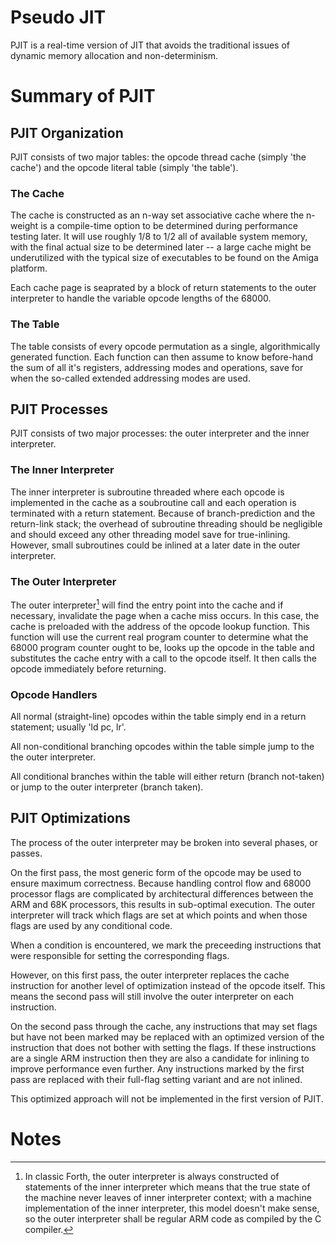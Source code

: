 # Pseudo JIT

PJIT is a real-time version of JIT that avoids the traditional issues of dynamic memory allocation and non-determinism.

# Summary of PJIT

## PJIT Organization

PJIT consists of two major tables: the opcode thread cache (simply 'the cache') and the opcode literal table (simply 'the table').

### The Cache

The cache is constructed as an n-way set associative cache where the n-weight is a compile-time option to be determined during performance testing later. It will use roughly 1/8 to 1/2 all of available system memory, with the final actual size to be determined later -- a large cache might be underutilized with the typical size of executables to be found on the Amiga platform.

Each cache page is seaprated by a block of return statements to the outer interpreter to handle the variable opcode lengths of the 68000.

### The Table

The table consists of every opcode permutation as a single, algorithmically generated function. Each function can then assume to know before-hand the sum of all it's registers, addressing modes and operations, save for when the so-called extended addressing modes are used.

## PJIT Processes

PJIT consists of two major processes: the outer interpreter and the inner interpreter.

### The Inner Interpreter

The inner interpreter is subroutine threaded where each opcode is implemented in the cache as a soubroutine call and each operation is terminated with a return statement. Because of branch-prediction and the return-link stack; the overhead of subroutine threading should be negligible and should exceed any other threading model save for true-inlining. However, small subroutines could be inlined at a later date in the outer interpreter. 

### The Outer Interpreter

The outer interpreter[^1] will find the entry point into the cache and if necessary, invalidate the page when a cache miss occurs. In this case, the cache is preloaded with the address of the opcode lookup function. This function will use the current real program counter to determine what the 68000 program counter ought to be, looks up the opcode in the table and substitutes the cache entry with a call to the opcode itself. It then calls the opcode immediately before returning.

### Opcode Handlers

All normal (straight-line) opcodes within the table simply end in a return statement; usually 'ld pc, lr'. 

All non-conditional branching opcodes within the table simple jump to the the outer interpreter.

All conditional branches within the table will either return (branch not-taken) or jump to the outer interpreter (branch taken).

## PJIT Optimizations

The process of the outer interpreter may be broken into several phases, or passes.

On the first pass, the most generic form of the opcode may be used to ensure maximum correctness. Because handling control flow and 68000 processor flags are complicated by architectural differences between the ARM and 68K processors, this results in sub-optimal execution. The outer interpreter will track which flags are set at which points and when those flags are used by any conditional code.

When a condition is encountered, we mark the preceeding instructions that were responsible for setting the corresponding flags.

However, on this first pass, the outer interpreter replaces the cache instruction for another level of optimization instead of the opcode itself. This means the second pass will still involve the outer interpreter on each instruction.

On the second pass through the cache, any instructions that may set flags but have not been marked may be replaced with an optimized version of the instruction that does not bother with setting the flags. If these instructions are a single ARM instruction then they are also a candidate for inlining to improve performance even further. Any instructions marked by the first pass are replaced with their full-flag setting variant and are not inlined.

This optimized approach will not be implemented in the first version of PJIT.

# Notes

[^1]: In classic Forth, the outer interpreter is always constructed of statements of the inner interpreter which means that the true state of the machine never leaves of inner interpreter context; with a machine implementation of the inner interpreter, this model doesn't make sense, so the outer interpreter shall be regular ARM code as compiled by the C compiler.